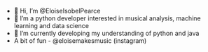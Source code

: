 - 👋 Hi, I’m @EloiseIsobelPearce
- 👀 I’m a python developer interested in musical analysis, machine learning and data science
- 🌱 I’m currently developing my understanding of python and java
- A bit of fun - @eloisemakesmusic (instagram)
<!---
EloiseIsobelPearce/EloiseIsobelPearce is a ✨ special ✨ repository because its `README.md` (this file) appears on your GitHub profile.
You can click the Preview link to take a look at your changes.
--->

